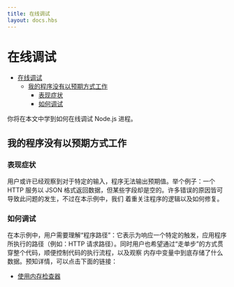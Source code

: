 ```yaml
---
title: 在线调试
layout: docs.hbs
---
```


# 在线调试

- [在线调试](#在线调试)
  - [我的程序没有以预期方式工作](#我的程序没有以预期方式工作)
    - [表现症状](#表现症状)
    - [如何调试](#如何调试)

你将在本文中学到如何在线调试 Node.js 进程。

## 我的程序没有以预期方式工作

### 表现症状

用户或许已经观察到对于特定的输入，程序无法输出预期值。举个例子：一个 HTTP 服务以 JSON 格式返回数据，但某些字段却是空的。许多错误的原因皆可导致此问题的发生，不过在本示例中，我们 着重关注程序的逻辑以及如何修复。

### 如何调试

在本示例中，用户需要理解“程序路径”：它表示为响应一个特定的触发，应用程序所执行的路径（例如：HTTP 请求路径）。同时用户也希望通过“走单步”的方式贯穿整个代码，顺便控制代码的执行流程，以及观察 内存中变量中到底存储了什么数据。预知详情，可以点击下面的链接：

- [使用内存检查器](/zh-cn/docs/guides/diagnostics/live-debugging/using-inspector)
